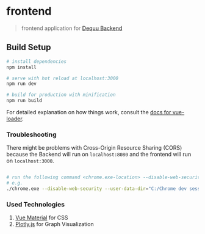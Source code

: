 # frontend

> frontend application for [Dequu Backend](https://github.com/hpi-bp1819-naumann/backend)

## Build Setup

``` bash
# install dependencies
npm install

# serve with hot reload at localhost:3000
npm run dev

# build for production with minification
npm run build
```

For detailed explanation on how things work, consult the [docs for vue-loader](http://vuejs.github.io/vue-loader).

### Troubleshooting

There might be problems with Cross-Origin Resource Sharing (CORS) because the Backend will run on `localhost:8080` and the frontend will run on `localhost:3000`.

``` bash

# run the following command <chrome.exe-location> --disable-web-security --user-data-dir="<abitrary directory>"
# e.g.
./chrome.exe --disable-web-security --user-data-dir="C:/Chrome dev session"
```

### Used Technologies

1. [Vue Material](https://vuematerial.io/) for CSS
2. [Plotly.js](https://plot.ly/javascript/) for Graph Visualization
